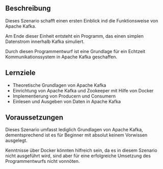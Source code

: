 ## Beschreibung

Dieses Szenario schafft einen ersten Einblick ind die Funktionsweise von Apache Kafka.

Am Ende dieser Einheit entsteht ein Programm, das einen simplen Datenstrom innerhalb Kafka simuliert.

Durch diesen Programmentwurf ist eine Grundlage für ein Echtzeit Kommunikationssystem in Apache Kafka geschaffen.

## Lernziele

- Theoretische Grundlagen von Apache Kafka
- Einrichtung von Apache Kafka und Zookeeper mit Hilfe von Docker
- Implementierung von Producern und Consumern
- Einlesen und Ausgeben von Daten in Apache Kafka

## Voraussetzungen

Dieses Szenario umfasst lediglich Grundlagen von Apache Kafka, dementsprechend ist es für Beginner mit absolut keinem Vorwissen ausgelegt.

Kenntnisse über Docker könnten hilfreich sein, da es in diesem Szenario nicht ausgeführt wird, sind aber für eine erfolgreiche Umsetzung des Programmentwurfs nicht vonnöten.

